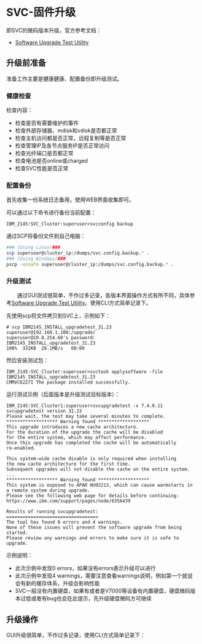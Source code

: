 # SVC-固件升级
即SVC的微码版本升级，官方参考文档：
- [Software Upgrade Test Utility](https://www.ibm.com/support/pages/node/651127)
## 升级前准备
准备工作主要是健康健康、配置备份即升级测试。
### 健康检查
检查内容：
- 检查是否有需要维护的事件
- 检查外部存储器、mdisk和vdisk是否都正常
- 检查主机访问都是否正常，远程复制等是否正常
- 检查管理IP及各节点服务IP是否正常访问
- 检查光纤端口是否都正常
- 检查电池是否online或charged
- 检查SVC性能是否正常

### 配置备份
首先收集一份系统日志备用，使用WEB界面收集即可。

可以通过以下命令进行备份当前配置：
```
IBM_2145:SVC_Cluster:superuser>svcconfig backup
```
通过SCP将备份文件到自己电脑：
```sh
### (Using Linux)###
scp superuser@cluster_ip:/dumps/svc.config.backup.* .
### (Using Windows)###
pscp -unsafe superuser@cluster_ip:/dumps/svc.config.backup.* .
```
### 升级测试
&#8195;&#8195;通过GUI测试很简单，不作过多记录，各版本界面操作方式有所不同，具体参考[Software Upgrade Test Utility](https://www.ibm.com/support/pages/node/651127)。使用CLI方式简单记录下。

先使用scp将文件拷贝到SVC上，示例如下：
```
# scp IBM2145_INSTALL_upgradetest_31.23 superuser@192.168.1.100:/upgrade/
superuser@10.8.254.60's password:
IBM2145_INSTALL_upgradetest_31.23                                                             100%  332KB  28.1MB/s   00:00
```
然后安装测试包：
```
IBM_2145:SVC_Cluster:superuser>svctask applysoftware -file IBM2145_INSTALL_upgradetest_31.23
CMMVC6227I The package installed successfully.
```
运行测试示例（后面版本是升级测试目标版本）：
```
IBM_2145:SVC_Cluster1:superuser>svcupgradetest -v 7.4.0.11
svcupgradetest version 31.23
Please wait, the test may take several minutes to complete.
******************* Warning found *******************
This upgrade introduces a new cache architecture.
For the duration of the upgrade the cache will be disabled
for the entire system, which may affect performance.
Once this upgrade has completed the cache will be automatically
re-enabled.

This system-wide cache disable is only required when installing
the new cache architecture for the first time.
Subsequent upgrades will not disable the cache on the entire system.
...
******************* Warning found *******************
This system is exposed to APAR HU02213, which can cause warmstarts in a remote system during upgrade.
Please see the following web page for details before continuing:
https://www.ibm.com/support/pages/node/6356439

Results of running svcupgradetest:
==================================
The tool has found 0 errors and 4 warnings.
None of these issues will prevent the software upgrade from being started.
Please review any warnings and errors to make sure it is safe to upgrade.
```
示例说明：
- 此次示例中发现0 errors，如果没有errors表示升级可以进行
- 此次示例中发现4 warnings，需要注意查看warnings说明，例如第一个就说会有新的缓存体系，升级会影响性能
- SVC一般没有内置硬盘，如果有或者是V7000等设备有内置硬盘，硬盘微码版本过低或者有bug也会在此提示，先升级硬盘微码方可继续

## 升级操作
GUI升级很简单，不作过多记录，使用CLI方式简单记录下：
